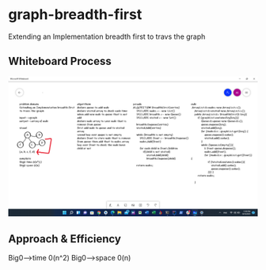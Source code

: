 # graph-breadth-first
Extending an Implementation breadth first
to travs the graph


## Whiteboard Process

![graph-breadth-first](2021-09-13.png)


## Approach & Efficiency

Big0-->time 0(n^2)
Big0-->space 0(n)